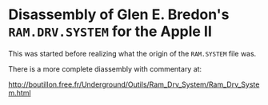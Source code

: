 # Disassembly of Glen E. Bredon's `RAM.DRV.SYSTEM` for the Apple II

This was started before realizing what the origin of the `RAM.SYSTEM` file was.

There is a more complete diassembly with commentary at:

http://boutillon.free.fr/Underground/Outils/Ram_Drv_System/Ram_Drv_System.html
